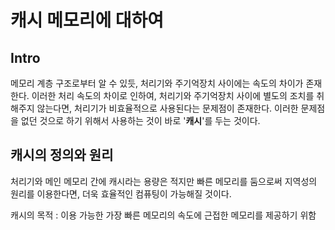 # 캐시 메모리에 대하여

## Intro

메모리 계층 구조로부터 알 수 있듯, 처리기와 주기억장치 사이에는 속도의 차이가 존재한다. 이러한 처리 속도의 차이로 인하여, 처리기와 주기억장치 사이에 별도의 조치를 취해주지 않는다면, 처리기가 비효율적으로 사용된다는 문제점이 존재한다. 이러한 문제점을 없던 것으로 하기 위해서 사용하는 것이 바로 '**캐시**'를 두는 것이다.

## 캐시의 정의와 원리

처리기와 메인 메모리 간에 캐시라는 용량은 적지만 빠른 메모리를 둠으로써 지역성의 원리를 이용한다면, 더욱 효율적인 컴퓨팅이 가능해질 것이다.

캐시의 목적 : 이용 가능한 가장 빠른 메모리의 속도에 근접한 메모리를 제공하기 위함

